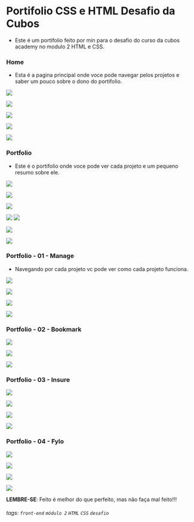 

# Portifolio CSS e HTML Desafio da Cubos

- Este é um portifolio feito por min para o desafio do curso da cubos academy no modulo 2 HTML e CSS.


### Home

- Esta é a pagina principal onde voce pode navegar pelos projetos e saber um pouco sobre o dono do portifolio.

![](https://i.imgur.com/Vwj9U0y.png)

![](https://i.imgur.com/tjYO6R6.png)

![](https://i.imgur.com/KHPaEWW.png)

![](https://i.imgur.com/e88URFi.png)

![](https://i.imgur.com/P06m37L.png)

### Portfolio

- Este é o portifolio onde voce pode ver cada projeto e um pequeno resumo sobre ele.

![](https://i.imgur.com/1pDIzMz.png)

![](https://i.imgur.com/jHweGIb.png)

![](https://i.imgur.com/uTpctrq.png)

![](https://i.imgur.com/BsAWB7m.png)
![](https://i.imgur.com/W9s2afk.png)

![](https://i.imgur.com/e88URFi.png)

![](https://i.imgur.com/P06m37L.png)

### Portfolio - 01 - Manage

- Navegando por cada projeto vc pode ver como cada projeto funciona.

![](https://i.imgur.com/JYY2lNG.png)

![](https://i.imgur.com/uEgRim6.png)

![](https://i.imgur.com/O1JyZtK.png)

![](https://i.imgur.com/zGJMDOE.png)

### Portfolio - 02 - Bookmark


![](https://i.imgur.com/ag3Madi.png)

 ![](https://i.imgur.com/JDvgptu.png)

 ![](https://i.imgur.com/T41K6z3.png)



### Portfolio - 03 - Insure



![](https://i.imgur.com/1pDIzMz.png)

![](https://i.imgur.com/yJMQ0iJ.png)


![](https://i.imgur.com/zofNYva.png)


![](https://i.imgur.com/BMMJXlz.png)


### Portfolio - 04 - Fylo

![](https://i.imgur.com/1pDIzMz.png)

![](https://i.imgur.com/7IcYjiF.png)


![](https://i.imgur.com/fKuRKYX.png)

![](https://i.imgur.com/MQC6y17.png)





**LEMBRE-SE**: Feito é melhor do que perfeito, mas não faça mal feito!!!

###### tags: `front-end` `módulo 2` `HTML` `CSS` `desafio`
